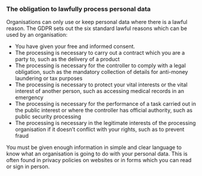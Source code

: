 ###  The obligation to lawfully process personal data

Organisations can only use or keep personal data where there is a lawful
reason. The GDPR sets out the six standard lawful reasons which can be used by
an organisation:

  * You have given your free and informed consent. 
  * The processing is necessary to carry out a contract which you are a party to, such as the delivery of a product 
  * The processing is necessary for the controller to comply with a legal obligation, such as the mandatory collection of details for anti-money laundering or tax purposes 
  * The processing is necessary to protect your vital interests or the vital interest of another person, such as accessing medical records in an emergency 
  * The processing is necessary for the performance of a task carried out in the public interest or where the controller has official authority, such as public security processing 
  * The processing is necessary in the legitimate interests of the processing organisation if it doesn’t conflict with your rights, such as to prevent fraud 

You must be given enough information in simple and clear language to know what
an organisation is going to do with your personal data. This is often found in
privacy policies on websites or in forms which you can read or sign in person.
